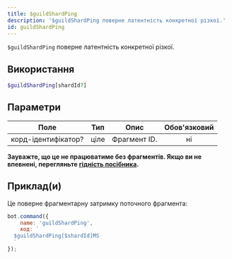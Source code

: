 ```yaml
---
title: $guildShardPing
description: '$guildShardPing поверне латентність конкретної різкої.'
id: guildShardPing
---
```


`$guildShardPing` поверне латентність конкретної різкої.

## Використання

```php
$guildShardPing[shardId?]
```

## Параметри

| Поле                | Тип  | Опис         | Обов'язковий |
| ------------------- | ---- | ------------ |:------------:|
| корд-ідентифікатор? | ціле | Фрагмент ID. |      ні      |

**Зауважте, що це не працюватиме без фрагментів. Якщо ви не впевнені, перегляньте [гідність посібника](../../guides/client/6sharding.md).**

## Приклад(и)

Це поверне фрагментарну затримку поточного фрагмента:

```javascript
bot.command({
    name: 'guildShardPing',
    код: `
  $guildShardPing[$shardId]MS
  `
});
```
